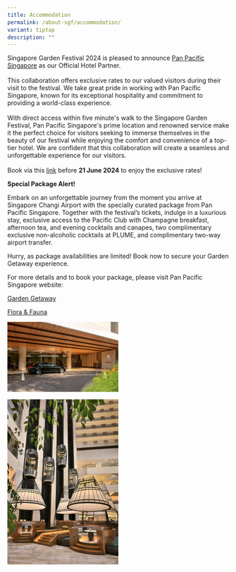 ```yaml
---
title: Accommodation
permalink: /about-sgf/accommodation/
variant: tiptap
description: ""
---
```

<p>Singapore Garden Festival 2024 is pleased to announce <a href="https://www.panpacific.com/en/hotels-and-resorts/pp-marina.html" rel="noopener noreferrer nofollow" target="_blank">Pan Pacific Singapore</a> as
our Official Hotel Partner.
<br>
<br>This collaboration offers exclusive rates to our valued visitors during
their visit to the festival. We take great pride in working with Pan Pacific
Singapore, known for its exceptional hospitality and commitment to providing
a world-class experience.
<br>
<br>With direct access within five minute's walk to the Singapore Garden Festival,
Pan Pacific Singapore's prime location and renowned service make it the
perfect choice for visitors seeking to immerse themselves in the beauty
of our festival while enjoying the comfort and convenience of a top-tier
hotel. We are confident that this collaboration will create a seamless
and unforgettable experience for our visitors.
<br>
<br>Book via this <a href="https://book.passkey.com/go/NPBTSGF2024" rel="noopener noreferrer nofollow" target="_blank">link</a> before <strong>21 June 2024</strong> to
enjoy the exclusive rates!</p>
<p><strong>Special Package Alert!</strong>
</p>
<p>Embark on an unforgettable journey from the moment you arrive at Singapore
Changi Airport with the specially curated package from Pan Pacific Singapore.
Together with the festival’s tickets, indulge in a luxurious stay, exclusive
access to the Pacific Club with Champagne breakfast, afternoon tea, and
evening cocktails and canapes, two complimentary exclusive non-alcoholic
cocktails at PLUME, and complimentary two-way airport transfer.</p>
<p>Hurry, as package availabilities are limited! Book now to secure your
Garden Getaway experience.</p>
<p>For more details and to book your package, please visit Pan Pacific Singapore
website:</p>
<p><a href="https://www.panpacific.com/en/hotels-and-resorts/pp-marina/offers/garden-getaway.html" rel="noopener noreferrer nofollow" target="_blank">Garden Getaway</a>
</p>
<p><a href="https://www.panpacific.com/en/hotels-and-resorts/pp-marina/offers/flora-fauna.html" rel="noopener noreferrer nofollow" target="_blank">Flora &amp; Fauna</a>
</p>
<p></p>
<p></p>
<p></p>
<div class="isomer-image-wrapper">
<img style="width: 50%;" height="auto" width="100%" alt="Pan Pacific Driveway" src="/images/SGF 2024/Pan_Pacific_Singapore___Driveway_01.jpg">
</div>
<p></p>
<div class="isomer-image-wrapper">
<img style="width: 50%;" height="auto" width="100%" alt="Atrium" src="/images/SGF 2024/Pan_Pacific_Singapore___Atrium_Lounge___Pods_01.jpg">
</div>
<p></p>